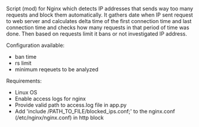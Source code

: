 Script (mod) for Nginx which detects IP addresses that sends way too many requests and block them automatically.
It gathers date when IP sent request to web server and calculates delta time of the first connection time and last connection time and checks how many requests in that period of time was done.
Then based on requests limit it bans or not investigated IP address.

Configuration available:
- ban time
- rs limit
- minimum reqeuets to be analyzed

Requirements:
- Linux OS
- Enable access logs for nginx
- Provide valid path to access.log file in app.py
- Add 'include /PATH_TO_FILE/blocked_ips.conf;' to the nginx.conf (/etc/nginx/nginx.conf) in http block
